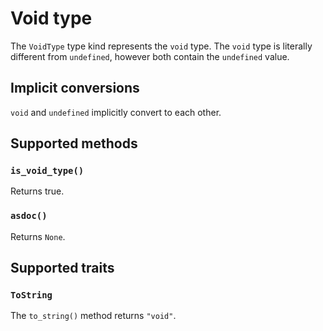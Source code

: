 # Void type

The `VoidType` type kind represents the `void` type. The `void` type is literally different from `undefined`, however both contain the `undefined` value.

## Implicit conversions

`void` and `undefined` implicitly convert to each other.

## Supported methods

### `is_void_type()`

Returns true.

### `asdoc()`

Returns `None`.

## Supported traits

### `ToString`

The `to_string()` method returns `"void"`.